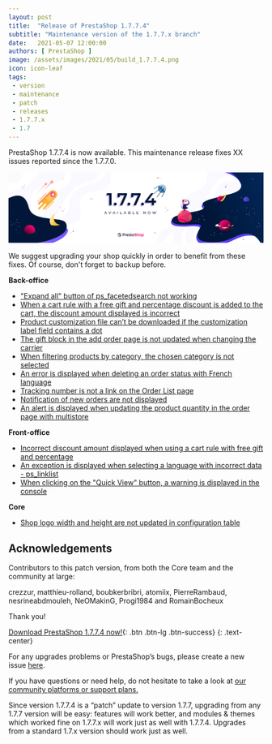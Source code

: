```yaml
---
layout: post
title:  "Release of PrestaShop 1.7.7.4"
subtitle: "Maintenance version of the 1.7.7.x branch"
date:   2021-05-07 12:00:00
authors: [ PrestaShop ]
image: /assets/images/2021/05/build_1.7.7.4.png
icon: icon-leaf
tags:
 - version
 - maintenance
 - patch
 - releases
 - 1.7.7.x
 - 1.7
---
```


PrestaShop 1.7.7.4 is now available. This maintenance release fixes XX issues reported since the 1.7.7.0.

![1.7.7.4 is available!](/assets/images/2021/05/build_1.7.7.4.png)

We suggest upgrading your shop quickly in order to benefit from these fixes. Of course, don't forget to backup before.

**Back-office**
- ["Expand all" button of ps_facetedsearch not working](https://github.com/PrestaShop/PrestaShop/issues/23558)
- [When a cart rule with a free gift and percentage discount is added to the cart, the discount amount displayed is incorrect](https://github.com/PrestaShop/PrestaShop/issues/22948)
- [Product customization file can’t be downloaded if the customization label field contains a dot](https://github.com/PrestaShop/PrestaShop/issues/24036)
- [The gift block in the add order page is not updated when changing the carrier](https://github.com/PrestaShop/PrestaShop/issues/23751)
- [When filtering products by category, the chosen category is not selected](https://github.com/PrestaShop/PrestaShop/issues/23847)
- [An error is displayed when deleting an order status with French language
](https://github.com/PrestaShop/PrestaShop/issues/23379)
- [Tracking number is not a link on the Order List page](https://github.com/PrestaShop/PrestaShop/issues/23401)
- [Notification of new orders are not displayed](https://github.com/PrestaShop/PrestaShop/issues/23573)
- [An alert is displayed when updating the product quantity in the order page with multistore
](https://github.com/PrestaShop/PrestaShop/issues/21987)

**Front-office**
- [Incorrect discount amount displayed when using a cart rule with free gift and percentage](https://github.com/PrestaShop/PrestaShop/issues/22946)
- [An exception is displayed when selecting a language with incorrect data - ps_linklist
](https://github.com/PrestaShop/PrestaShop/issues/23506)
- [When clicking on the "Quick View" button, a warning is displayed in the console](https://github.com/PrestaShop/PrestaShop/issues/21228)

**Core**
- [Shop logo width and height are not updated in configuration table](https://github.com/PrestaShop/PrestaShop/issues/23733)

## Acknowledgements

Contributors to this patch version, from both the Core team and the community at large: 

crezzur, matthieu-rolland, boubkerbribri, atomiix, PierreRambaud, nesrineabdmouleh, NeOMakinG, Progi1984 and RomainBocheux 

Thank you!

[Download PrestaShop 1.7.7.4 now!](https://www.prestashop.com/en/download){: .btn .btn-lg .btn-success}
{: .text-center}

For any upgrades problems or PrestaShop’s bugs, please create a new issue [here](https://github.com/PrestaShop/PrestaShop/issues/new/choose).


If you have questions or need help, do not hesitate to take a look at [our community platforms or support plans.](https://devdocs.prestashop.com/1.7/faq/i-need-help/)

Since version 1.7.7.4 is a “patch” update to version 1.7.7, upgrading from any 1.7.7 version will be easy: features will work better, and modules & themes which worked fine on 1.7.7.x will work just as well with 1.7.7.4. Upgrades from a standard 1.7.x version should work just as well.
